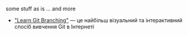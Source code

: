 some stuff 
as is ... and more 

- ["Learn Git Branching"](https://learngitbranching.js.org/) — це найбільш візуальний та інтерактивний спосіб вивчення Git в Інтернеті 
